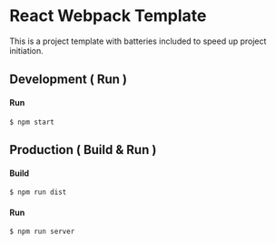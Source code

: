 # React Webpack Template

This is a project template with batteries included to speed up project initiation.


## Development ( Run )

#### Run

```
$ npm start
```

## Production ( Build & Run )

#### Build

```
$ npm run dist
```

#### Run

```
$ npm run server
```
